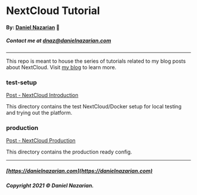 # NextCloud Tutorial
#### By: [Daniel Nazarian](https://danielnazarian) 🐧
##### Contact me at <dnaz@danielnazarian.com>

-------------------------------------------------------

This repo is meant to house the series of tutorials related to my blog posts about NextCloud. Visit [my blog](https://danielnazarian.com/blog) to learn more.

### test-setup

[Post - NextCloud Introduction](https://danielnazarian.com/#/blog/b6a651f7-62ea-4a58-b775-95c19bc47426)

This directory contains the test NextCloud/Docker setup for local testing and trying out the platform.


### production

[Post - NextCloud Production](https://danielnazarian.com/#/blog/3f15532e-d964-4802-b12b-57ee5cf59068)

This directory contains the production ready config.

-------------------------------------------------------

##### [https://danielnazarian.com](https://danielnazarian.com)
##### Copyright 2021 © Daniel Nazarian.
